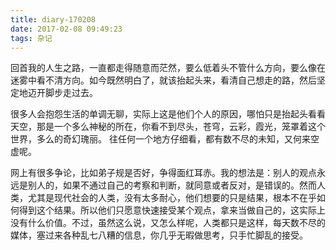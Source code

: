 ```yaml
---
title: diary-170208
date: 2017-02-08 09:49:23
tags: 杂记
---
```

回首我的人生之路，一直都走得随意而茫然，要么低着头不管什么方向，要么像在迷雾中看不清方向。如今既然明白了，就该抬起头来，看清自己想走的路，然后坚定地迈开脚步走过去。

很多人会抱怨生活的单调无聊，实际上这是他们个人的原因，哪怕只是抬起头看看天空，那是一个多么神秘的所在，你看不到尽头，苍穹，云彩，霞光，笼罩着这个世界，多么的奇幻瑰丽。 往任何一个地方仔细看，都有数不尽的未知，又何来空虚呢。

网上有很多争论，比如弟子规是否好，争得面红耳赤。我的想法是：别人的观点永远是别人的，如果不通过自己的考察和判断，就同意或者反对，是错误的。然而人类，尤其是现代社会的人类，没有太多耐心，他们想要的只是结果，根本不在乎如何得到这个结果。所以他们只愿意快速接受某个观点，拿来当做自己的，这实际上没有什么价值。不过，虽然这么说，又怎么样呢，人类都只是这样，每天数不尽的媒体，塞过来各种乱七八糟的信息，你几乎无暇做思考，只手忙脚乱的接受。